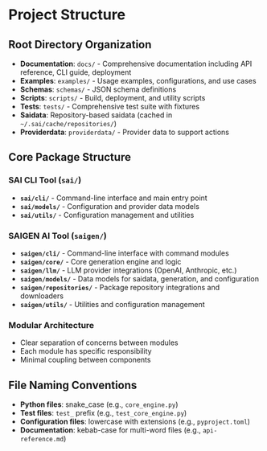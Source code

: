 # Project Structure

## Root Directory Organization
- **Documentation**: `docs/` - Comprehensive documentation including API reference, CLI guide, deployment
- **Examples**: `examples/` - Usage examples, configurations, and use cases
- **Schemas**: `schemas/` - JSON schema definitions
- **Scripts**: `scripts/` - Build, deployment, and utility scripts
- **Tests**: `tests/` - Comprehensive test suite with fixtures
- **Saidata**: Repository-based saidata (cached in `~/.sai/cache/repositories/`)
- **Providerdata**: `providerdata/` - Provider data to support actions

## Core Package Structure

### SAI CLI Tool (`sai/`)
- **`sai/cli/`** - Command-line interface and main entry point
- **`sai/models/`** - Configuration and provider data models
- **`sai/utils/`** - Configuration management and utilities

### SAIGEN AI Tool (`saigen/`)
- **`saigen/cli/`** - Command-line interface with command modules
- **`saigen/core/`** - Core generation engine and logic
- **`saigen/llm/`** - LLM provider integrations (OpenAI, Anthropic, etc.)
- **`saigen/models/`** - Data models for saidata, generation, and configuration
- **`saigen/repositories/`** - Package repository integrations and downloaders
- **`saigen/utils/`** - Utilities and configuration management

### Modular Architecture
- Clear separation of concerns between modules
- Each module has specific responsibility
- Minimal coupling between components

## File Naming Conventions
- **Python files**: snake_case (e.g., `core_engine.py`)
- **Test files**: `test_` prefix (e.g., `test_core_engine.py`)
- **Configuration files**: lowercase with extensions (e.g., `pyproject.toml`)
- **Documentation**: kebab-case for multi-word files (e.g., `api-reference.md`)